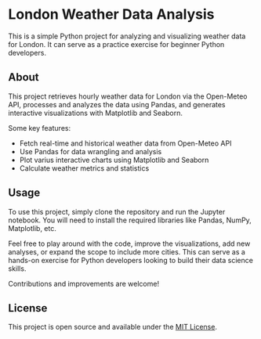 
# London Weather Data Analysis

This is a simple Python project for analyzing and visualizing weather data for London. It can serve as a practice exercise for beginner Python developers.

## About

This project retrieves hourly weather data for London via the Open-Meteo API, processes and analyzes the data using Pandas, and generates interactive visualizations with Matplotlib and Seaborn.

Some key features:

- Fetch real-time and historical weather data from Open-Meteo API
- Use Pandas for data wrangling and analysis
- Plot varius interactive charts using Matplotlib and Seaborn 
- Calculate weather metrics and statistics

## Usage

To use this project, simply clone the repository and run the Jupyter notebook. You will need to install the required libraries like Pandas, NumPy, Matplotlib, etc.

Feel free to play around with the code, improve the visualizations, add new analyses, or expand the scope to include more cities. This can serve as a hands-on exercise for Python developers looking to build their data science skills.

Contributions and improvements are welcome!

## License

This project is open source and available under the [MIT License](LICENSE).
